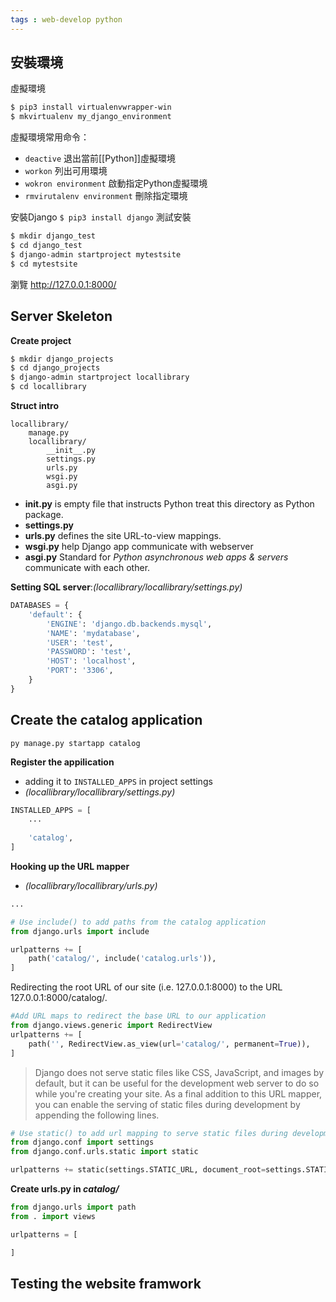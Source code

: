 ```yaml
---
tags : web-develop python
---
```


## 安裝環境

虛擬環境
```bash
$ pip3 install virtualenvwrapper-win
$ mkvirtualenv my_django_environment
```

虛擬環境常用命令：
* `deactive` 退出當前[[Python]]虛擬環境
* `workon` 列出可用環境
* `wokron environment` 啟動指定Python虛擬環境
* `rmvirutalenv environment` 刪除指定環境

安裝Django
`$ pip3 install django`
測試安裝
```bash
$ mkdir django_test
$ cd django_test
$ django-admin startproject mytestsite
$ cd mytestsite
```
瀏覽 http://127.0.0.1:8000/

## Server Skeleton

**Create project**
```bash
$ mkdir django_projects
$ cd django_projects
$ django-admin startproject locallibrary
$ cd locallibrary
```

**Struct intro**
```
locallibrary/
    manage.py
    locallibrary/
        __init__.py
        settings.py
        urls.py
        wsgi.py
        asgi.py
```
* **__init__.py** is empty file that instructs Python treat this directory as Python package.
* **settings.py**
* **urls.py** defines the site URL-to-view mappings.
* **wsgi.py** help Django app communicate with webserver 
* **asgi.py** Standard for *Python asynchronous web apps & servers* communicate with each other.

**Setting SQL server**:*(locallibrary/locallibrary/settings.py)*
```python
DATABASES = {
    'default': {
        'ENGINE': 'django.db.backends.mysql',
        'NAME': 'mydatabase',
        'USER': 'test',
        'PASSWORD': 'test',
        'HOST': 'localhost',
        'PORT': '3306',
    }
}
```

## Create the catalog application
`py manage.py startapp catalog`

**Register the appilication**
* adding it to `INSTALLED_APPS` in project settings
* *(locallibrary/locallibrary/settings.py)*
```python
INSTALLED_APPS = [
	...
	
    'catalog',
]
```

**Hooking up the URL mapper**
* *(locallibrary/locallibrary/urls.py)*
```python
...

# Use include() to add paths from the catalog application 
from django.urls import include

urlpatterns += [
    path('catalog/', include('catalog.urls')),
]
```

Redirecting the root URL of our site (i.e. 127.0.0.1:8000) to the URL 127.0.0.1:8000/catalog/.
```python
#Add URL maps to redirect the base URL to our application
from django.views.generic import RedirectView
urlpatterns += [
    path('', RedirectView.as_view(url='catalog/', permanent=True)),
]
```

> Django does not serve static files like CSS, JavaScript, and images by default, but it can be useful for the development web server to do so while you're creating your site. As a final addition to this URL mapper, you can enable the serving of static files during development by appending the following lines. 
```python
# Use static() to add url mapping to serve static files during development (only)
from django.conf import settings
from django.conf.urls.static import static

urlpatterns += static(settings.STATIC_URL, document_root=settings.STATIC_ROOT)
```

**Create urls.py in *catalog/***
```python
from django.urls import path
from . import views

urlpatterns = [

]
```

## Testing the website framwork
